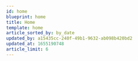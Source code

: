 ```yaml
---
id: home
blueprint: home
title: Home
template: home
article_sorted_by: by_date
updated_by: a15435cc-240f-49b1-9632-ab098b420bd2
updated_at: 1655190748
article_limit: 6
---
```

